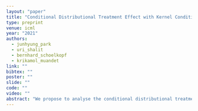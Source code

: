 ```yaml
---
layout: "paper"
title: "Conditional Distributional Treatment Effect with Kernel Conditional Mean Embeddings and U-Statistic Regression"
type: preprint
venue: icml
year: "2021"
authors:
  - junhyung_park
  - uri_shalit
  - bernhard_schoelkopf
  - krikamol_muandet
link: ""
bibtex: ""
poster: ""
slide: ""
code: ""
video: ""
abstract: "We propose to analyse the conditional distributional treatment effect (CoDiTE), which, in contrast to the more common conditional average treatment effect (CATE), is designed to encode a treatment's distributional aspects beyond the mean. We first introduce a formal definition of the CoDiTE associated with a distance function between probability measures. Then we discuss the CoDiTE associated with the maximum mean discrepancy via kernel conditional mean embeddings, which, coupled with a hypothesis test, tells us whether there is any conditional distributional effect of the treatment. Finally, we investigate what kind of conditional distributional effect the treatment has, both in an exploratory manner via the conditional witness function, and in a quantitative manner via U-statistic regression, generalising the CATE to higher-order moments. Experiments on synthetic, semi-synthetic and real datasets demonstrate the merits of our approach."
---
```

